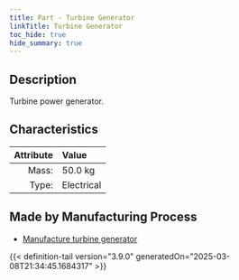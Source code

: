 ```yaml
---
title: Part - Turbine Generator
linkTitle: Turbine Generator
toc_hide: true
hide_summary: true
---
```

<!-- This is generated by the MarsSim HelpGenertor, do not edit. -->

## Description
Turbine power generator.

## Characteristics

| Attribute      | Value |
|--------:|:------|
|Mass:|50.0 kg|
|Type:|Electrical|

## Made by Manufacturing Process

- [Manufacture turbine generator](/docs/definitions/process/manufacture-turbine-generator)




{{< definition-tail version="3.9.0" generatedOn="2025-03-08T21:34:45.1684317" >}}



